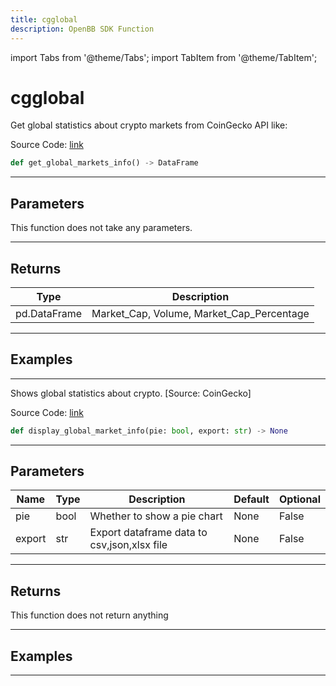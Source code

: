 ```yaml
---
title: cgglobal
description: OpenBB SDK Function
---
```


import Tabs from '@theme/Tabs';
import TabItem from '@theme/TabItem';

# cgglobal

<Tabs>
<TabItem value="model" label="Model" default>

Get global statistics about crypto markets from CoinGecko API like:

Source Code: [link](https://github.com/OpenBB-finance/OpenBBTerminal/tree/main/openbb_terminal/cryptocurrency/overview/pycoingecko_model.py#L460)

```python
def get_global_markets_info() -> DataFrame
```
---

## Parameters

This function does not take any parameters.

---

## Returns

| Type | Description |
| ---- | ----------- |
| pd.DataFrame | Market_Cap, Volume, Market_Cap_Percentage |

---

## Examples

---



</TabItem>
<TabItem value="view" label="View">

Shows global statistics about crypto. [Source: CoinGecko]

Source Code: [link](https://github.com/OpenBB-finance/OpenBBTerminal/tree/main/openbb_terminal/cryptocurrency/overview/pycoingecko_view.py#L238)

```python
def display_global_market_info(pie: bool, export: str) -> None
```
---

## Parameters

| Name | Type | Description | Default | Optional |
| ---- | ---- | ----------- | ------- | -------- |
| pie | bool | Whether to show a pie chart | None | False |
| export | str | Export dataframe data to csv,json,xlsx file | None | False |

---

## Returns

This function does not return anything

---

## Examples

---



</TabItem>
</Tabs>